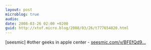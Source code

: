 ```yaml
---
layout: post
microblog: true
audio: 
date: 2008-03-26 02:00 +0200
guid: http://xtof.micro.blog/2008/03/26/t777654820.html
---
```

[seesmic]  #other geeks in apple center - [seesmic.com/v/BFEfQd9...](http://seesmic.com/v/BFEfQd9shS)
